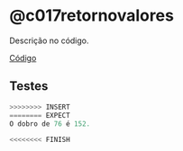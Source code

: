 # @c017retornovalores

Descrição no código.

[Código](.cache/draft.c)

## Testes

```py
>>>>>>>> INSERT
======== EXPECT
O dobro de 76 é 152.

<<<<<<<< FINISH
```
